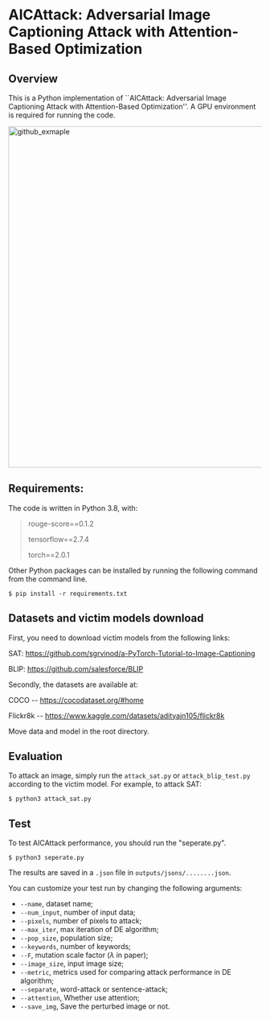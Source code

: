 # AICAttack: Adversarial Image Captioning Attack with Attention-Based Optimization

## Overview
This is a Python implementation of ``AICAttack: Adversarial Image Captioning Attack with Attention-Based Optimization''. A GPU environment is required for running the code.

<img width="679" alt="github_exmaple" src="https://github.com/UTSJiyaoLi/Adversarial-Image-Captioning-Attack/assets/49722565/df6d5611-541c-4af9-9e40-74e1069303dc">

## Requirements:

The code is written in Python 3.8, with:
> rouge-score==0.1.2
> 
> tensorflow==2.7.4
> 
> torch==2.0.1
>

Other Python packages can be installed by running the following command from the command line.

```
$ pip install -r requirements.txt
```

## Datasets and victim models download

First, you need to download victim models from the following links:

SAT: https://github.com/sgrvinod/a-PyTorch-Tutorial-to-Image-Captioning

BLIP: https://github.com/salesforce/BLIP

Secondly, the datasets are available at:

COCO -- https://cocodataset.org/#home

Flickr8k -- https://www.kaggle.com/datasets/adityajn105/flickr8k

Move data and model in the root directory.

## Evaluation
To attack an image, simply run the ``attack_sat.py`` or ``attack_blip_test.py`` according to the victim model.
For example, to attack SAT:

```
$ python3 attack_sat.py
```

## Test
To test AICAttack performance, you should run the "seperate.py".

```
$ python3 seperate.py
```

The results are saved in a ``.json`` file in ``outputs/jsons/........json``.

You can customize your test run by changing the following arguments:

* ``--name``, dataset name;
* ``--num_input``, number of input data;
* ``--pixels``, number of pixels to attack;
* ``--max_iter``, max iteration of DE algorithm;
* ``--pop_size``, population size;
* ``--keywords``, number of keywords;
* ``--F``, mutation scale factor ($\lambda$ in paper);
* ``--image_size``, input image size;
* ``--metric``, metrics used for comparing attack performance in DE algorithm;
* ``--separate``, word-attack or sentence-attack;
* ``--attention``, Whether use attention;
* ``--save_img``, Save the perturbed image or not.

